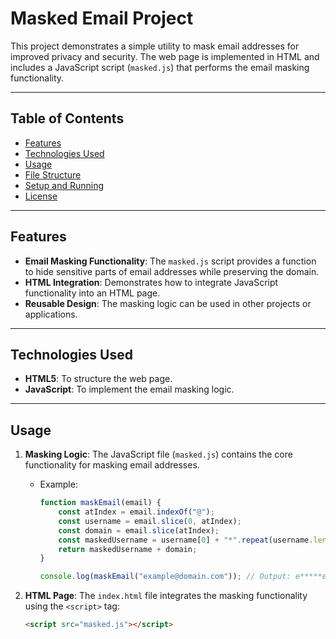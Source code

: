 # Masked Email Project

This project demonstrates a simple utility to mask email addresses for improved privacy and security. The web page is implemented in HTML and includes a JavaScript script (`masked.js`) that performs the email masking functionality.

---

## Table of Contents

- [Features](#features)
- [Technologies Used](#technologies-used)
- [Usage](#usage)
- [File Structure](#file-structure)
- [Setup and Running](#setup-and-running)
- [License](#license)

---

## Features

- **Email Masking Functionality**: The `masked.js` script provides a function to hide sensitive parts of email addresses while preserving the domain.
- **HTML Integration**: Demonstrates how to integrate JavaScript functionality into an HTML page.
- **Reusable Design**: The masking logic can be used in other projects or applications.

---

## Technologies Used

- **HTML5**: To structure the web page.
- **JavaScript**: To implement the email masking logic.

---

## Usage

1. **Masking Logic**: The JavaScript file (`masked.js`) contains the core functionality for masking email addresses. 
   - Example:
     ```javascript
     function maskEmail(email) {
         const atIndex = email.indexOf("@");
         const username = email.slice(0, atIndex);
         const domain = email.slice(atIndex);
         const maskedUsername = username[0] + "*".repeat(username.length - 2) + username[username.length - 1];
         return maskedUsername + domain;
     }

     console.log(maskEmail("example@domain.com")); // Output: e*****e@domain.com
     ```

2. **HTML Page**: The `index.html` file integrates the masking functionality using the `<script>` tag:
   ```html
   <script src="masked.js"></script>
